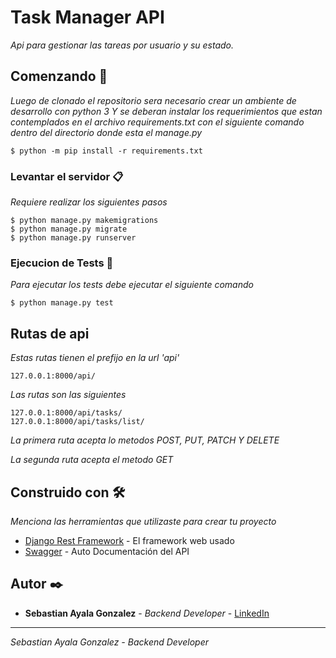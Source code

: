 # Task Manager API

_Api para gestionar las tareas por usuario y su estado._

## Comenzando 🚀

_Luego de clonado el repositorio sera necesario crear un ambiente de desarrollo con python 3_
_Y se deberan instalar los requerimientos que estan contemplados en el archivo requirements.txt con el siguiente comando dentro del directorio donde esta el manage.py_

```
$ python -m pip install -r requirements.txt
```


### Levantar el servidor 📋

_Requiere realizar los siguientes pasos_

```
$ python manage.py makemigrations
$ python manage.py migrate
$ python manage.py runserver
```

### Ejecucion de Tests 🔧

_Para ejecutar los tests debe ejecutar el siguiente comando_

```
$ python manage.py test
```

## Rutas de api


_Estas rutas tienen el prefijo en la url 'api'_

```
127.0.0.1:8000/api/
```

_Las rutas son las siguientes_

```
127.0.0.1:8000/api/tasks/
127.0.0.1:8000/api/tasks/list/
```

*La primera ruta acepta lo metodos POST, PUT, PATCH Y DELETE*

*La segunda ruta acepta el metodo GET*

## Construido con 🛠️

_Menciona las herramientas que utilizaste para crear tu proyecto_

* [Django Rest Framework](https://www.django-rest-framework.org/) - El framework web usado
* [Swagger](https://drf-yasg.readthedocs.io/en/stable/index.html) - Auto Documentación del API


## Autor ✒️


* **Sebastian Ayala Gonzalez** - *Backend Developer* - [LinkedIn](https://www.linkedin.com/in/sebastianayala7/)

---
_Sebastian Ayala Gonzalez - Backend Developer_